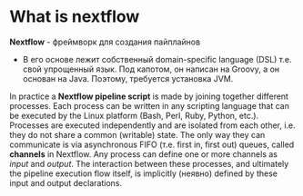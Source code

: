 # What is nextflow
**Nextflow** - фреймворк для создания пайплайнов
- В его основе лежит собственный domain-specific language (DSL) т.е. свой упрощенный язык. Под капотом, он написан на Groovy, а он основан на Java. Поэтому, требуется установка JVM.

In practice a **Nextflow pipeline script** is made by joining together different processes. Each process can be written in any scripting language that can be executed by the Linux platform (Bash, Perl, Ruby, Python, etc.). Processes are executed independently and are isolated from each other, i.e. they do not share a common (writable) state. The only way they can communicate is via asynchronous FIFO (т.е. first in, first out) queues, called **channels** in Nextflow. Any process can define one or more channels as *input* and *output*. The interaction between these processes, and ultimately the pipeline execution flow itself, is implicitly (неявно) defined by these input and output declarations.